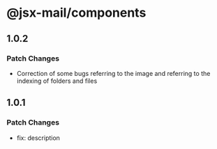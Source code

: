 # @jsx-mail/components

## 1.0.2

### Patch Changes

- Correction of some bugs referring to the image and referring to the indexing of folders and files

## 1.0.1

### Patch Changes

- fix: description
